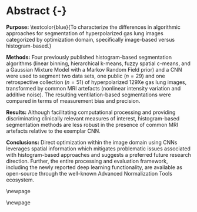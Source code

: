 
# Abstract {-}

__Purpose:__  \textcolor{blue}{To characterize the differences in algorithmic approaches
for segmentation of hyperpolarized gas lung images categorized
by optimization domain, specifically image-based versus histogram-based.}

<!--
To evaluate the most common approaches for histogram-based
optimization of hyperpolarized gas lung imaging segmentation in comparison
with image-based optimization via a trained convolutional neural network (CNN).
-->

__Methods:__  Four previously published histogram-based segmentation
algorithms (linear binning, hierarchical k-means, fuzzy spatial c-means, and a
Gaussian Mixture Model with a Markov Random Field prior) and a CNN were used to
segment two data sets, one public ($n=29$) and one retrospective collection
($n=51$) of hyperpolarized 129Xe gas lung images, transformed by common MRI
artefacts (nonlinear intensity variation and additive noise). The resulting
ventilation-based segmentations were compared in terms of measurement bias and
precision.

__Results:__ Although facilitating computational processing and providing
discriminating clinically relevant measures of interest, histogram-based
segmentation methods are less robust in the presence of common MRI artefacts
relative to the exemplar CNN.

__Conclusions:__ Direct optimization within the image domain using CNNs
leverages spatial information which mitigates problematic issues associated with
histogram-based approaches and suggests a preferred future research direction.
Further, the entire processing and evaluation framework, including the newly
reported deep learning functionality, are available as open-source through the
well-known Advanced Normalization Tools ecosystem.

\newpage


\newpage